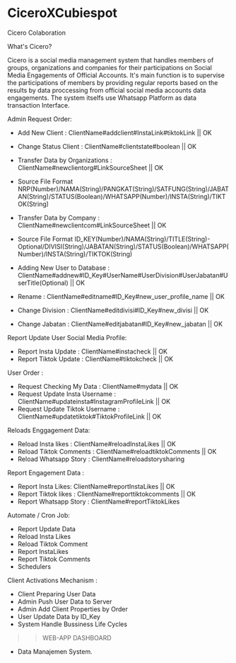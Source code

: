 # CiceroXCubiespot

Cicero Colaboration

What's Cicero?

Cicero is a social media management system that handles members of groups, organizations and companies for their participations on Social Media Engagements of Official Accounts. It's main function is to supervise the participations of members by providing regular reports based on the results by data proccessing from official social media accounts data engagements. The system itselfs use Whatsapp Platform as data transaction Interface.

Admin Request Order:

- Add New Client : ClientName#addclient#InstaLink#tiktokLink || OK
- Change Status Client : ClientName#clientstate#boolean || OK
- Transfer Data by Organizations : ClientName#newclientorg#LinkSourceSheet || OK 
- Source File Format NRP(Number)/NAMA(String)/PANGKAT(String)/SATFUNG(String)/JABATAN(String)/STATUS(Boolean)/WHATSAPP(Number)/INSTA(String)/TIKTOK(String)

- Transfer Data by Company : ClientName#newclientcom#LinkSourceSheet || OK
- Source File Format ID_KEY(Number)/NAMA(String)/TITLE(String)- Optional/DIVISI(String)/JABATAN(String)/STATUS(Boolean)/WHATSAPP(Number)/INSTA(String)/TIKTOK(String)

- Adding New User to Database : ClientName#addnew#ID_Key#UserName#UserDivision#UserJabatan#UserTitle(Optional) || OK
- Rename : ClientName#editname#ID_Key#new_user_profile_name || OK
- Change Division : ClientName#editdivisi#ID_Key#new_divisi || OK
- Change Jabatan : ClientName#editjabatan#ID_Key#new_jabatan || OK

Report Update User Social Media Profile:

- Report Insta Update : ClientName#instacheck || OK
- Report Tiktok Update : ClientName#tiktokcheck || OK

User Order :

- Request Checking My Data : ClientName#mydata || OK
- Request Update Insta Username : ClientName#updateinsta#InstagramProfileLink || OK
- Request Update Tiktok Username : ClientName#updatetiktok#TiktokProfileLink || OK

Reloads Enggagement Data:

- Reload Insta likes : ClientName#reloadInstaLikes || OK
- Reload Tiktok Comments : ClientName#reloadtiktokComments || OK
- Reload Whatsapp Story : ClientName#reloadstorysharing
  
Report Engagement Data :

- Report Insta Likes: ClientName#reportInstaLikes || OK
- Report Tiktok likes : ClientName#reporttiktokcomments || OK
- Report Whatsapp Story : ClientName#reportTiktokLikes

Automate / Cron Job:

- Report Update Data
- Reload Insta Likes
- Reload Tiktok Comment
- Report InstaLikes
- Report Tiktok Comments
- Schedulers
  
Client Activations Mechanism :

- Client Preparing User Data
- Admin Push User Data to Server
- Admin Add Client Properties by Order
- User Update Data by ID_Key
- System Handle Bussiness Life Cycles

>> WEB-APP DASHBOARD

- Data Manajemen System.
